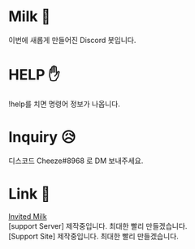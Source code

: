 # Milk 🥛
이번에 새롭게 만들어진 Discord 봇입니다.

# HELP ✋
!help를 치면 명령어 정보가 나옵니다.

# Inquiry 😥
디스코드 Cheeze#8968 로 DM 보내주세요.

# Link 🙂
[Invited Milk](https://discord.com/api/oauth2/authorize?client_id=763575029144748053&permissions=0&scope=bot)\
[support Server] 제작중입니다. 최대한 빨리 만들겠습니다.\
[Support Site] 제작중입니다. 최대한 빨리 만들겠습니다.
